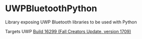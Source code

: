 # UWPBluetoothPython
Library exposing UWP Bluetooth libraries to be used with Python

Targets UWP [Build 16299 (Fall Creators Update, version 1709)](https://docs.microsoft.com/en-us/windows/uwp/updates-and-versions/choose-a-uwp-version?ocid=VSClient_VerX_NewProject_version)
